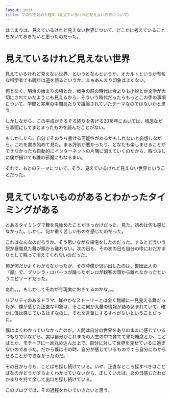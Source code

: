 ```yaml
---
layout: post
title: ブログを始めた理由（見えているけれど見えない世界について）
---
```


はじまりは、見えているけれど見えない世界について、どこかに考えていることをかいておきたいと思ったのだった。

# 見えているけれど見えない世界

見えているけれど見えない世界、というとなんというか、オカルトというか有名な科学者でも晩年は道を誤るというか、まぁあんまり印象はよくない。

何となく、明治の始まりの頃とか、戦争の前の時代は今よりも小説とか文学が大切にされていたようにも見えるから、そういう時代だったらもっとこの手の事項について、学問と実用の中間あたりで議論されていたテーマなのではないかと思う。

しかしながら、この平成がそろそろ終りを告げる2018年においては、残念ながら寡聞にしてまとまったものを読んだことがない。

もしかしたら、自分でそのうち書ける可能性があるかもしれないと妄想しながら、これを書き始めて見た。まぁ評判が悪かったり、どなたも楽しませることができなかったら自動的にインターネットの片隅に消えていくのだから、暇つぶしに僕が描いても誰の邪魔にもなるまい。

それで、もとのテーマについて、そう、見えているけれど見えない世界ということだった。

# 見えていないものがあるとわかったタイミングがある

とあるタイミングで舞を見始めたことがきっかけだった。見た。初めは何も感じなかった。しかし、何か重く苦しいものを感じたのだった。

これはなんなのだろうか。そう思いながら帰宅をしたのだった。するとどういう訳か昼間見た舞が頭から離れない。次の日も、その次の日も自分の中にわだかまりとして残って消えてくれないのだった。

何が何だかよくわからなかったが、その時僕が思い出したのは、曽田正人の『昴』で、プリシラ・ロバーツが踊ったボレロが観客の頭から離れなかったというエピソードだった。

あれ。。。もしかしてそれが今現実におきてるのかな。。。

リアリティのあるドラマ、鮮やかなストーリーとは全く無縁に一見見える舞だったが、僕が感じた正直な印象は、そこに何か大量の情報が詰め込まれていて、確かに僕は感じているはずなのに、それを言葉にするすべがないということだった。

僕はよくわかっていなかったのだ。人間は自分の世界をありのままに感じているつもりでいながら、実は自分がこれまでの人生の中で育てて来た概念とか、ことばとか、モチーフに一旦丸め込んだ上で、自分に対して世界を見せているに過ぎないのであった。だから僕はその時、自分が感じているものですら自分にわからせることができなかったのだ。

その日から今も、ことばを探し続けている。いや、正直なところ探すべきはことばなのかどうかすらよくわかっていないから、正しくいえば、あの日感じたわだかまりを持て余して出口を探し続けている。

このブログでは、その過程をかいていきたいと思う。

